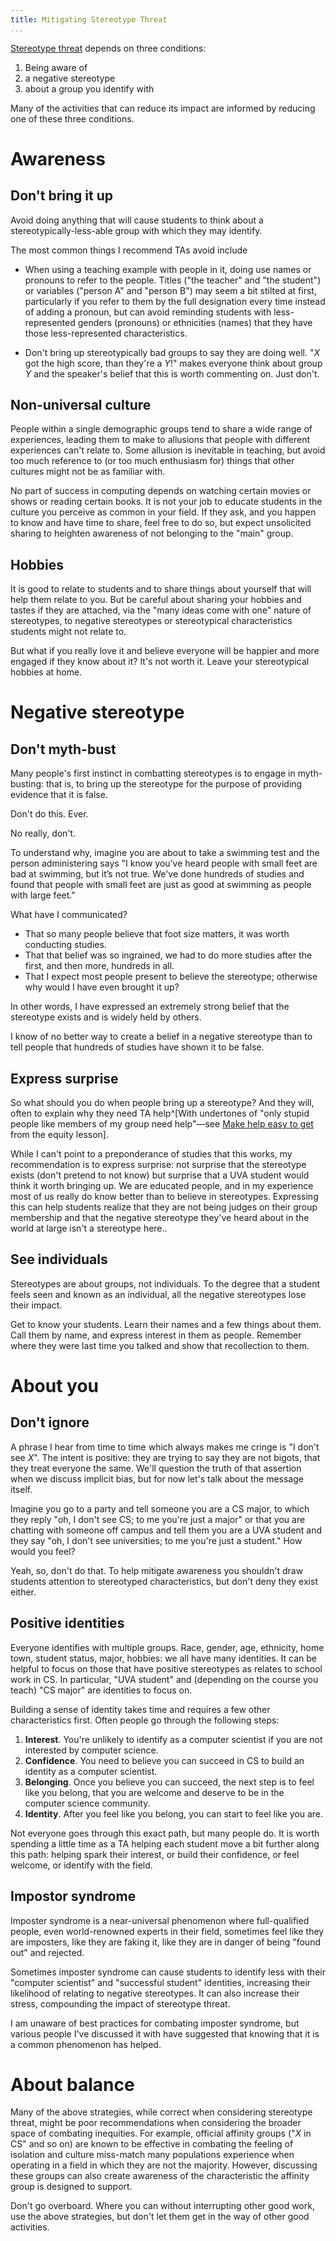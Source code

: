```yaml
---
title: Mitigating Stereotype Threat
...
```


[Stereotype threat](stt.html) depends on three conditions:

1. Being aware of
2. a negative stereotype
3. about a group you identify with

Many of the activities that can reduce its impact are informed by reducing one of these three conditions.

# Awareness

## Don't bring it up

Avoid doing anything that will cause students to think about a stereotypically-less-able group with which they may identify.

The most common things I recommend TAs avoid include

- When using a teaching example with people in it, doing use names or pronouns to refer to the people.
    Titles ("the teacher" and "the student") or variables ("person A" and "person B") may seem a bit stilted at first,
    particularly if you refer to them by the full designation every time instead of adding a pronoun,
    but can avoid reminding students with less-represented genders (pronouns) or ethnicities (names) that they have those less-represented characteristics.

- Don't bring up stereotypically bad groups to say they are doing well.
    "*X* got the high score, than they're a *Y*!" makes everyone think about group *Y* and the speaker's belief that this is worth commenting on.
    Just don't.

## Non-universal culture

People within a single demographic groups tend to share a wide range of experiences,
leading them to make to allusions that people with different experiences can't relate to.
Some allusion is inevitable in teaching, but avoid too much reference to
(or too much enthusiasm for) things that other cultures might not be as familiar with.

No part of success in computing depends on watching certain movies or shows or reading certain books.
It is not your job to educate students in the culture you perceive as common in your field.
If they ask, and you happen to know and have time to share, feel free to do so,
but expect unsolicited sharing to heighten awareness of not belonging to the "main" group.

## Hobbies

It is good to relate to students and to share things about yourself that will help them relate to you.
But be careful about sharing your hobbies and tastes if they are attached, via the "many ideas come with one" nature of stereotypes,
to negative stereotypes or stereotypical characteristics students might not relate to.

But what if you really love it and believe everyone will be happier and more engaged if they know about it?
It's not worth it.
Leave your stereotypical hobbies at home.

# Negative stereotype

## Don't myth-bust

Many people's first instinct in combatting stereotypes is to engage in myth-busting:
that is, to bring up the stereotype for the purpose of providing evidence that it is false.

Don't do this.
Ever.

No really, don't.

To understand why, imagine you are about to take a swimming test and the person administering says "I know you’ve heard people with small feet are bad at swimming, but it’s not true. We've done hundreds of studies and found that people with small feet are just as good at swimming as people with large feet."

What have I communicated?

- That so many people believe that foot size matters, it was worth conducting studies.
- That that belief was so ingrained, we had to do more studies after the first, and then more, hundreds in all.
- That I expect most people present to believe the stereotype; otherwise why would I have even brought it up?

In other words, I have expressed an extremely strong belief that the stereotype exists and is widely held by others.

I know of no better way to create a belief in a negative stereotype than to tell people that hundreds of studies have shown it to be false.

## Express surprise

So what should you do when people bring up a stereotype?
And they will, often to explain why they need TA help^[With undertones of "only stupid people like members of my group need help"—see [Make help easy to get](equity.html#make-help-easy-to-get) from the equity lesson].

While I can't point to a preponderance of studies that this works,
my recommendation is to express surprise:
not surprise that the stereotype exists (don't pretend to not know)
but surprise that a UVA student would think it worth bringing up.
We are educated people, and in my experience most of us really do know better than to believe in stereotypes.
Expressing this can help students realize that they are not being judges on their group membership and that the negative stereotype they've heard about in the world at large isn't a stereotype here..

## See individuals

Stereotypes are about groups, not individuals.
To the degree that a student feels seen and known as an individual,
all the negative stereotypes lose their impact.

Get to know your students.
Learn their names and a few things about them.
Call them by name, and express interest in them as people.
Remember where they were last time you talked and show that recollection to them.


# About you

## Don't ignore

A phrase I hear from time to time which always makes me cringe is "I don't see $X$".
The intent is positive: they are trying to say they are not bigots,
that they treat everyone the same.
We'll question the truth of that assertion when we discuss implicit bias, but for now let's talk about the message itself.

Imagine you go to a party and tell someone you are a CS major,
to which they reply "oh, I don't see CS; to me you're just a major"
or that you are chatting with someone off campus and tell them you are a UVA student
and they say "oh, I don't see universities; to me you're just a student."
How would you feel?

Yeah, so, don't do that.
To help mitigate awareness you shouldn't draw students attention to stereotyped characteristics,
but don't deny they exist either.

## Positive identities

Everyone identifies with multiple groups.
Race, gender, age, ethnicity, home town, student status, major, hobbies: we all have many identities.
It can be helpful to focus on those that have positive stereotypes as relates to school work in CS.
In particular, "UVA student" and (depending on the course you teach) "CS major" are identities to focus on.

Building a sense of identity takes time and requires a few other characteristics first.
Often people go through the following steps:

1. **Interest**. You're unlikely to identify as a computer scientist if you are not interested by computer science.
2. **Confidence**. You need to believe you can succeed in CS to build an identity as a computer scientist.
3. **Belonging**. Once you believe you can succeed, the next step is to feel like you belong, that you are welcome and deserve to be in the computer science community.
4. **Identity**. After you feel like you belong, you can start to feel like you are.

Not everyone goes through this exact path, but many people do.
It is worth spending a little time as a TA helping each student move a bit further along this path:
helping spark their interest, or build their confidence, or feel welcome, or identify with the field.

## Impostor syndrome

Imposter syndrome is a near-universal phenomenon where full-qualified people, even world-renowned experts in their field, sometimes feel like they are imposters, like they are faking it, like they are in danger of being "found out" and rejected.

Sometimes imposter syndrome can cause students to identify less with their "computer scientist" and "successful student" identities, increasing their likelihood of relating to negative stereotypes.
It can also increase their stress, compounding the impact of stereotype threat.

I am unaware of best practices for combating imposter syndrome, but various people I've discussed it with have suggested that knowing that it is a common phenomenon has helped.


# About balance

Many of the above strategies, while correct when considering stereotype threat,
might be poor recommendations when considering the broader space of combating inequities.
For example, official affinity groups ("$X$ in CS" and so on) are known to be effective in combating the feeling of isolation and culture miss-match many populations experience when operating in a field in which they are not the majority.
However, discussing these groups can also create awareness of the characteristic the affinity group is designed to support.

Don't go overboard. Where you can without interrupting other good work,
use the above strategies,
but don't let them get in the way of other good activities.
